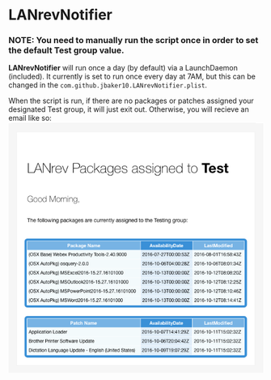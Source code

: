 # LANrevNotifier

### NOTE: You need to manually run the script once in order to set the default Test group value.

**LANrevNotifier** will run once a day (by default) via a LaunchDaemon (included). It currently is set to run once every day at 7AM, but this can be changed in the `com.github.jbaker10.LANrevNotifier.plist`.

When the script is run, if there are no packages or patches assigned your designated Test group, it will just exit out. Otherwise, you will recieve an email like so:
![LANrevNotifier Email Notification](LANrevNotification.png)
